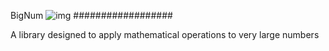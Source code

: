 BigNum ![img](https://travis-ci.org/Syntaf/bignum.svg?branch=master)
##################

A library designed to apply mathematical operations to very large numbers
